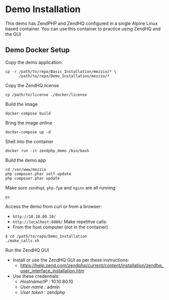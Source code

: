 # Demo Installation

This demo has ZendPHP and ZendHQ configured in a single Alpine Linux based container.
You can use this container to practice using ZendHQ and the GUI

## Demo Docker Setup
Copy the demo application:
```
cp -r /path/to/repo/Basic_Installation/mezzio/* \
      /path/to/repo/Demo_Installation/mezzio/*
```
Copy the ZendHQ license
```
cp /path/to/license ./docker/license
```
Build the image
```
docker-compose build
```
Bring the image online
```
docker-compose up -d
```
Shell into the container
```
docker run -it zendphp_demo /bin/bash
```
Build the demo app
```
cd /var/www/mezzio
php composer.phar self-update
php composer.phar update
```
Make sure `zendhqd`, `php-fpm` and `nginx` are all running:
```
ps
```
Access the demo from curl or from a browser:
* `http://10.10.80.10/`
* `http://localhost:8080/`
Make repetitve calls:
* From the host computer (not in the container)
```
$ cd /path/to/repo/Demo_Installation
./make_calls.sh
```
Run the ZendHQ GUI
* Install or use the ZendHQ GUI as per these instructions:
  * https://help.zend.com/zendphp/current/content/installation/zendhq_user_interface_installation.htm
* Use these credentials:
  * _Hostname/IP_ : 10.10.80.10
  * _User name_   : admin
  * _User token_  : zendphp

